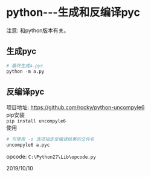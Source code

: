 # python---生成和反编译pyc

注意: 和python版本有关。  

## 生成pyc
```python
# 最终生成a.pyc
python -m a.py
```

## 反编译pyc
项目地址: https://github.com/rocky/python-uncompyle6  
pip安装  
`pip install uncompyle6`  
使用  
```r
# 可使用 -o 选项指定反编译结果的文件名
uncompyle6 a.pyc
```

opcode: `C:\Python27\Lib\opcode.py`  


2019/10/10  
